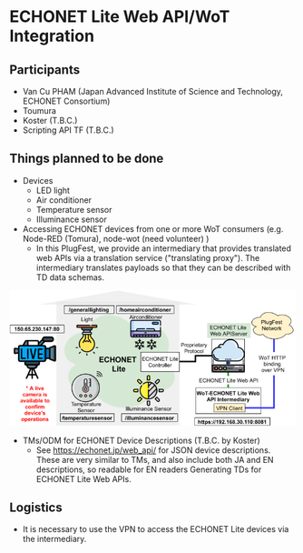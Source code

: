 # ECHONET Lite Web API/WoT Integration

## Participants

* Van Cu PHAM (Japan Advanced Institute of Science and Technology, ECHONET Consortium)
* Toumura
* Koster (T.B.C.)
* Scripting API TF (T.B.C.)

## Things planned to be done

* Devices
  * LED light
  * Air conditioner
  * Temperature sensor
  * Illuminance sensor
* Accessing ECHONET devices from one or more WoT consumers (e.g. Node-RED (Tomura), node-wot (need volunteer) )
  * In this PlugFest, we provide an intermediary that provides translated web APIs via a translation service ("translating proxy"). The intermediary translates payloads so that they can be described with TD data schemas.
 <img src="20210917_Plugfest_ECHONETControllerUpdated.png" alt="ECHONET devices for TPAC 2021 Plugfest" />

* TMs/ODM for ECHONET Device Descriptions (T.B.C. by Koster)
  * See <https://echonet.jp/web_api/> for JSON device descriptions. These are very similar to TMs, and also include both JA and EN descriptions, so readable for EN readers
Generating TDs for ECHONET Lite Web APIs.

## Logistics

* It is necessary to use the VPN to access the ECHONET Lite devices via the intermediary.
